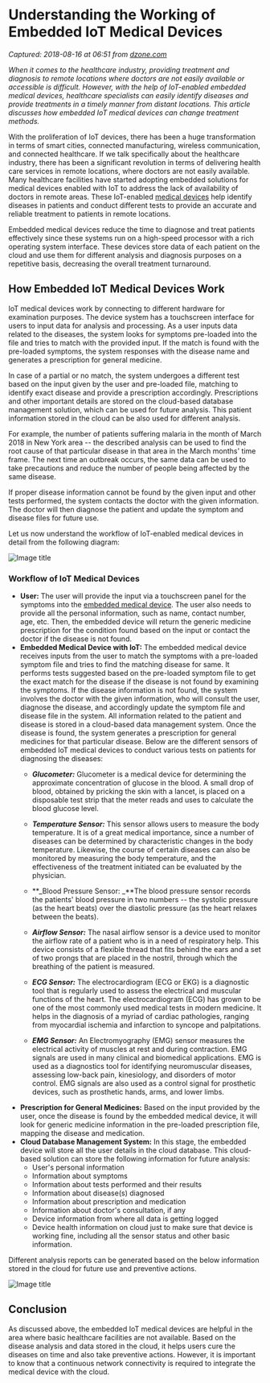 # Understanding the Working of Embedded IoT Medical Devices

_Captured: 2018-08-16 at 06:51 from [dzone.com](https://dzone.com/articles/understanding-the-working-of-embedded-iot-medical?edition=387213&utm_source=Daily%20Digest&utm_medium=email&utm_campaign=Daily%20Digest%202018-08-15)_

_When it comes to the healthcare industry, providing treatment and diagnosis to remote locations where doctors are not easily available or accessible is difficult. However, with the help of IoT-enabled embedded medical devices, healthcare specialists can easily identify diseases and provide treatments in a timely manner from distant locations. This article discusses how embedded IoT medical devices can change treatment methods._

With the proliferation of IoT devices, there has been a huge transformation in terms of smart cities, connected manufacturing, wireless communication, and connected healthcare. If we talk specifically about the healthcare industry, there has been a significant revolution in terms of delivering health care services in remote locations, where doctors are not easily available. Many healthcare facilities have started adopting embedded solutions for medical devices enabled with IoT to address the lack of availability of doctors in remote areas. These IoT-enabled [medical devices](https://www.einfochips.com/blog/an-overview-of-fda-regulations-for-medical-devices/) help identify diseases in patients and conduct different tests to provide an accurate and reliable treatment to patients in remote locations.

Embedded medical devices reduce the time to diagnose and treat patients effectively since these systems run on a high-speed processor with a rich operating system interface. These devices store data of each patient on the cloud and use them for different analysis and diagnosis purposes on a repetitive basis, decreasing the overall treatment turnaround.

## How Embedded IoT Medical Devices Work

IoT medical devices work by connecting to different hardware for examination purposes. The device system has a touchscreen interface for users to input data for analysis and processing. As a user inputs data related to the diseases, the system looks for symptoms pre-loaded into the file and tries to match with the provided input. If the match is found with the pre-loaded symptoms, the system responses with the disease name and generates a prescription for general medicine.

In case of a partial or no match, the system undergoes a different test based on the input given by the user and pre-loaded file, matching to identify exact disease and provide a prescription accordingly. Prescriptions and other important details are stored on the cloud-based database management solution, which can be used for future analysis. This patient information stored in the cloud can be also used for different analysis.

For example, the number of patients suffering malaria in the month of March 2018 in New York area -- the described analysis can be used to find the root cause of that particular disease in that area in the March months' time frame. The next time an outbreak occurs, the same data can be used to take precautions and reduce the number of people being affected by the same disease.

If proper disease information cannot be found by the given input and other tests performed, the system contacts the doctor with the given information. The doctor will then diagnose the patient and update the symptom and disease files for future use.

Let us now understand the workflow of IoT-enabled medical devices in detail from the following diagram:

![Image title](https://dzone.com/storage/temp/9275866-workflow-of-iot-enabled-medical-devices.jpg)

### Workflow of IoT Medical Devices

  * **User:** The user will provide the input via a touchscreen panel for the symptoms into the [embedded medical device](https://www.einfochips.com/blog/a-5-step-guide-to-risk-management-for-medical-devices/). The user also needs to provide all the personal information, such as name, contact number, age, etc. Then, the embedded device will return the generic medicine prescription for the condition found based on the input or contact the doctor if the disease is not found.
  * **Embedded Medical Device with IoT:** The embedded medical device receives inputs from the user to match the symptoms with a pre-loaded symptom file and tries to find the matching disease for same. It performs tests suggested based on the pre-loaded symptom file to get the exact match for the disease if the disease is not found by examining the symptoms. If the disease information is not found, the system involves the doctor with the given information, who will consult the user, diagnose the disease, and accordingly update the symptom file and disease file in the system. All information related to the patient and disease is stored in a cloud-based data management system. Once the disease is found, the system generates a prescription for general medicines for that particular disease. Below are the different sensors of embedded IoT medical devices to conduct various tests on patients for diagnosing the diseases: 
    * **_Glucometer:_** Glucometer is a medical device for determining the approximate concentration of glucose in the blood. A small drop of blood, obtained by pricking the skin with a lancet, is placed on a disposable test strip that the meter reads and uses to calculate the blood glucose level.
    * **_Temperature Sensor:_** This sensor allows users to measure the body temperature. It is of a great medical importance, since a number of diseases can be determined by characteristic changes in the body temperature. Likewise, the course of certain diseases can also be monitored by measuring the body temperature, and the effectiveness of the treatment initiated can be evaluated by the physician.
    * **_Blood Pressure Sensor: _**The blood pressure sensor records the patients' blood pressure in two numbers -- the systolic pressure (as the heart beats) over the diastolic pressure (as the heart relaxes between the beats).   

    * **_Airflow Sensor:_** The nasal airflow sensor is a device used to monitor the airflow rate of a patient who is in a need of respiratory help. This device consists of a flexible thread that fits behind the ears and a set of two prongs that are placed in the nostril, through which the breathing of the patient is measured.   

    * **_ECG Sensor:_** The electrocardiogram (ECG or EKG) is a diagnostic tool that is regularly used to assess the electrical and muscular functions of the heart. The electrocardiogram (ECG) has grown to be one of the most commonly used medical tests in modern medicine. It helps in the diagnosis of a myriad of cardiac pathologies, ranging from myocardial ischemia and infarction to syncope and palpitations.
    * **_EMG Sensor:_** An Electromyography (EMG) sensor measures the electrical activity of muscles at rest and during contraction. EMG signals are used in many clinical and biomedical applications. EMG is used as a diagnostics tool for identifying neuromuscular diseases, assessing low-back pain, kinesiology, and disorders of motor control. EMG signals are also used as a control signal for prosthetic devices, such as prosthetic hands, arms, and lower limbs.
  * **Prescription for General Medicines:** Based on the input provided by the user, once the disease is found by the embedded medical device, it will look for generic medicine information in the pre-loaded prescription file, mapping the disease and medication.
  * **Cloud Database Management System:** In this stage, the embedded device will store all the user details in the cloud database. This cloud-based solution can store the following information for future analysis: 
    * User's personal information
    * Information about symptoms
    * Information about tests performed and their results
    * Information about disease(s) diagnosed
    * Information about prescription and medication
    * Information about doctor's consultation, if any
    * Device information from where all data is getting logged
    * Device health information on cloud just to make sure that device is working fine, including all the sensor status and other basic information. 

Different analysis reports can be generated based on the below information stored in the cloud for future use and preventive actions.

![Image title](https://dzone.com/storage/temp/9275854-working-of-iot-medical-devices.jpg)

## Conclusion

As discussed above, the embedded IoT medical devices are helpful in the area where basic healthcare facilities are not available. Based on the disease analysis and data stored in the cloud, it helps users cure the diseases on time and also take preventive actions. However, it is important to know that a continuous network connectivity is required to integrate the medical device with the cloud.
